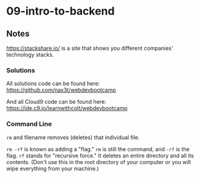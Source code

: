# 09-intro-to-backend

## Notes

https://stackshare.io/ is a site that shows you different companies' technology stacks.

### Solutions

All solutions code can be found here: https://github.com/nax3t/webdevbootcamp

And all Cloud9 code can be found here: https://ide.c9.io/learnwithcolt/webdevbootcamp

### Command Line

`rm` and filename removes (deletes) that individual file.

`rm -rf` is known as adding a "flag." `rm` is still the command, and `-rf` is the flag. `rf` stands for "recursive force." It deletes an entire directory and all its contents. (Don't use this in the root directory of your computer or you will wipe everything from your machine.)